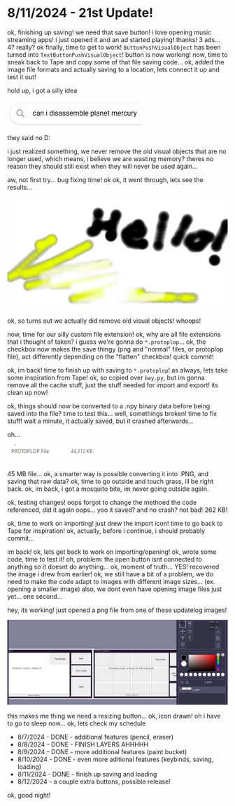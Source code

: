 # 8/11/2024 - 21st Update!

ok, finishing up saving! we need that save button! i love opening music streaming apps! i just opened it and an ad started playing! thanks! 3 ads... 4? really? ok finally, time to get to work! `ButtonPushVisualObject` has been turned into `TextButtonPushVisualObject`! button is now working! now, time to sneak back to Tape and copy some of that file saving code... ok, added the image file formats and actually saving to a location, lets connect it up and test it out!

hold up, i got a silly idea

![hmm](</updatelogs/images/082024/08112024 - 1.png>)

they said no D:

i just realized something, we never remove the old visual objects that are no longer used, which means, i believe we are wasting memory? theres no reason they should still exist when they will never be used again... 

aw, not first try... bug fixing time! ok ok, it went through, lets see the results...

![yay!](</updatelogs/images/082024/08112024 - 2.png>)

ok, so turns out we actually did remove old visual objects! whoops!

now, time for our silly custom file extension! ok, why are all file extensions that i thought of taken? i guess we're gonna do `*.protoplop`... ok, the checkbox now makes the save thingy (png and "normal" files, or protoplop file), act differently depending on the "flatten" checkbox! quick commit!

ok, im back! time to finish up with saving to `*.protoplop`! as always, lets take some inspiration from Tape! ok, so copied over `bay.py`, but im gonna remove all the cache stuff, just the stuff needed for import and export! its clean up now!

ok, things should now be converted to a .npy binary data before being saved into the file? time to test this... well, somethings broken! time to fix stuff! wait a minute, it actually saved, but it crashed afterwards...

oh...

![alt text](</updatelogs/images/082024/08112024 - 3.png>)

45 MB file... ok, a smarter way is possible converting it into .PNG, and saving that raw data? ok, time to go outside and touch grass, ill be right back. ok, im back, i got a mosquito bite, im never going outside again.

ok, testing changes! oops forgot to change the methoed the code referenced, did it again oops... yoo it saved? and no crash? not bad! 262 KB!

ok, time to work on importing! just drew the import icon! time to go back to Tape for inspiration! ok, actually, before i continue, i should probably commit...

im back! ok, lets get back to work on importing/opening! ok, wrote some code, time to test it! oh, problem: the open button isnt connected to anything so it doesnt do anything... ok, moment of truth... YES! recovered the image i drew from earlier! ok, we still have a bit of a problem, we do need to make the code adapt to images with different image sizes... (ex. opening a smaller image) also, we dont even have opening image files just yet... one second...

hey, its working! just opened a png file from one of these updatelog images!

![woo!](</updatelogs/images/082024/08112024 - 4.png>)

this makes me thing we need a resizing button... ok, icon drawn! oh i have to go to sleep now... ok, lets check my schedule

-  8/7/2024 - DONE - additional features (pencil, eraser)
-  8/8/2024 - DONE - FINISH LAYERS AHHHHH
-  8/9/2024 - DONE - more additional features (paint bucket)
- 8/10/2024 - DONE - even more aditional features (keybinds, saving, loading)
- 8/11/2024 - DONE - finish up saving and loading
- 8/12/2024 - a couple extra buttons, possible release!

ok, good night!